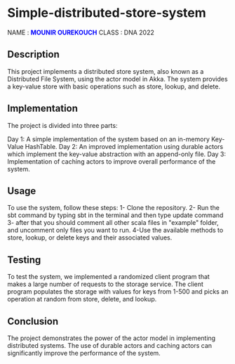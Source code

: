 # Simple-distributed-store-system

NAME : **<span style="color:blue">MOUNIR OUREKOUCH</span>**
CLASS : DNA 2022



## Description
This project implements a distributed store system, also known as a Distributed File System, using the actor model in Akka. The system provides a key-value store with basic operations such as store, lookup, and delete. 

## Implementation
The project is divided into three parts:

Day 1: A simple implementation of the system based on an in-memory Key-Value HashTable.
Day 2: An improved implementation using durable actors which implement the key-value abstraction with an append-only file.
Day 3: Implementation of caching actors to improve overall performance of the system.

## Usage
To use the system, follow these steps:
1- Clone the repository.
2- Run the sbt command by typing sbt in the terminal and then type update command
3- after that you should comment all other scala files in "example" folder, and uncomment only files you want to run.
4-Use the available methods to store, lookup, or delete keys and their associated values.

## Testing
To test the system, we implemented a randomized client program that makes a large number of requests to the storage service. The client program populates the storage with values for keys from 1-500 and picks an operation at random from store, delete, and lookup.

## Conclusion
The project demonstrates the power of the actor model in implementing distributed systems. The use of durable actors and caching actors can significantly improve the performance of the system.
